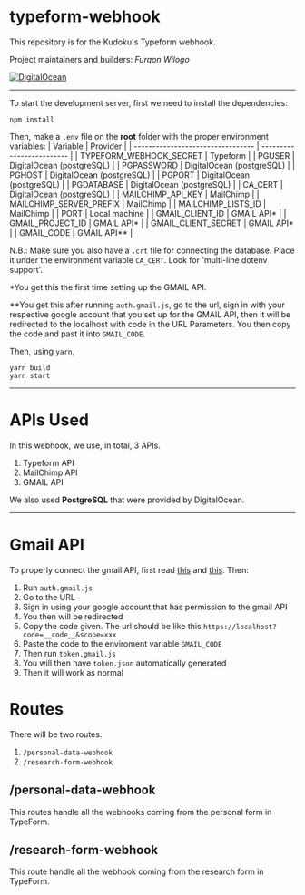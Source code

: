 # typeform-webhook
This repository is for the Kudoku's Typeform webhook.

Project maintainers and builders: *Furqon Wilogo*

[![DigitalOcean](https://web-platforms.sfo2.digitaloceanspaces.com/WWW/Badge%203.svg)](https://hammerhead-app-si5rm.ondigitalocean.app/)

---

To start the development server, first we need to install the dependencies:
```
npm install
```
Then, make a `.env` file on the **root** folder with the proper environment variables:
|            Variable               |         Provider          |
| --------------------------------- | ------------------------- |
| TYPEFORM_WEBHOOK_SECRET           | Typeform                  |
| PGUSER                            | DigitalOcean (postgreSQL) |
| PGPASSWORD                        | DigitalOcean (postgreSQL) |
| PGHOST                            | DigitalOcean (postgreSQL) |
| PGPORT                            | DigitalOcean (postgreSQL) |
| PGDATABASE                        | DigitalOcean (postgreSQL) |
| CA_CERT                           | DigitalOcean (postgreSQL) |
| MAILCHIMP_API_KEY                 | MailChimp                 |
| MAILCHIMP_SERVER_PREFIX           | MailChimp                 |
| MAILCHIMP_LISTS_ID                | MailChimp                 |
| PORT                              | Local machine             |
| GMAIL_CLIENT_ID                   | GMAIL API*                |
| GMAIL_PROJECT_ID                  | GMAIL API*                |
| GMAIL_CLIENT_SECRET               | GMAIL API*                |
| GMAIL_CODE                        | GMAIL API**               |

N.B.: Make sure you also have a `.crt` file for connecting the database. Place it under the environment variable `CA_CERT`. Look for 'multi-line dotenv support'.

*You get this the first time setting up the GMAIL API.

**You get this after running `auth.gmail.js`, go to the url, sign in with your respective google account that you set up for the GMAIL API, then it will be redirected to the localhost with code in the URL Parameters. You then copy the code and past it into `GMAIL_CODE`.


Then, using `yarn`,
```
yarn build
yarn start
```
---
# APIs Used
In this webhook, we use, in total, 3 APIs.
1. Typeform API
2. MailChimp API
3. GMAIL API

We also used **PostgreSQL** that were provided by DigitalOcean.

---

# Gmail API
To properly connect the gmail API, first read [this](https://www.labnol.org/google-api-service-account-220405) and [this](https://developers.google.com/gmail/api/quickstart/nodejs). Then:
1. Run `auth.gmail.js`
2. Go to the URL
3. Sign in using your google account that has permission to the gmail API
4. You then will be redirected
5. Copy the code given. The url should be like this `https://localhost?code=__code__&scope=xxx`
6. Paste the code to the enviroment variable `GMAIL_CODE`
7. Then run `token.gmail.js`
8. You will then have `token.json` automatically generated
9. Then it will work as normal

# Routes

There will be two routes:
1. `/personal-data-webhook`
2. `/research-form-webhook`

## /personal-data-webhook
This routes handle all the webhooks coming from the personal form in TypeForm.

## /research-form-webhook
This route handle all the webhook coming from the research form in TypeForm.